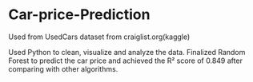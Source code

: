 # Car-price-Prediction

Used from UsedCars dataset from craiglist.org(kaggle)

Used Python to clean, visualize and analyze the data. Finalized Random Forest to predict the car price and achieved the R² score of 0.849 after comparing with other algorithms.
